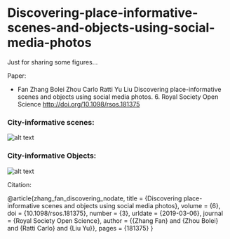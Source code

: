 # Discovering-place-informative-scenes-and-objects-using-social-media-photos

Just for sharing some figures...

Paper:  
- Fan Zhang Bolei Zhou Carlo Ratti Yu Liu Discovering place-informative scenes and objects using social media photos. 6. Royal Society Open Science http://doi.org/10.1098/rsos.181375

### City-informative scenes:
![alt text][example_pic]

[example_pic]: https://github.com/tank145161/Discovering-place-informative-scenes-and-objects-using-social-media-photos/blob/master/scene.jpg "City-informative scenes"  

### City-informative Objects:  

![alt text][example_pic]

[example_pic]: https://github.com/tank145161/Discovering-place-informative-scenes-and-objects-using-social-media-photos/blob/master/object.jpg "City-informative Objects"

Citation:

@article{zhang_fan_discovering_nodate,
	title = {Discovering place-informative scenes and objects using social media photos},
	volume = {6},	
	doi = {10.1098/rsos.181375},
	number = {3},
	urldate = {2019-03-06},
	journal = {Royal Society Open Science},
	author = {{Zhang Fan} and {Zhou Bolei} and {Ratti Carlo} and {Liu Yu}},
	pages = {181375}
}
